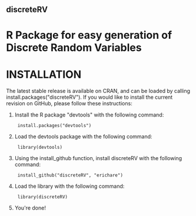 ## discreteRV
# R Package for easy generation of Discrete Random Variables

# INSTALLATION

The latest stable release is available on CRAN, and can be loaded by calling install.packages("discreteRV").  If you would like to install the current revision on GitHub, please follow these instructions:

1. Install the R package "devtools" with the following command:

        install.packages("devtools")

2. Load the devtools package with the following command:

        library(devtools)

3. Using the install_github function, install discreteRV with the following command:

        install_github("discreteRV", "erichare")

4. Load the library with the following command:

        library(discreteRV)

5. You're done!
